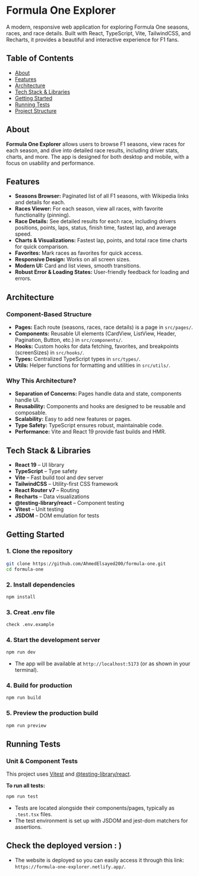 # Formula One Explorer

A modern, responsive web application for exploring Formula One seasons, races, and race details. Built with React, TypeScript, Vite, TailwindCSS, and Recharts, it provides a beautiful and interactive experience for F1 fans.


## Table of Contents

- [About](#about)
- [Features](#features)
- [Architecture](#architecture)
- [Tech Stack & Libraries](#tech-stack--libraries)
- [Getting Started](#getting-started)
- [Running Tests](#running-tests)
- [Project Structure](#project-structure)


## About

**Formula One Explorer** allows users to browse F1 seasons, view races for each season, and dive into detailed race results, including driver stats, charts, and more. The app is designed for both desktop and mobile, with a focus on usability and performance.


## Features

- **Seasons Browser:** Paginated list of all F1 seasons, with Wikipedia links and details for each.
- **Races Viewer:** For each season, view all races, with favorite functionality (pinning).
- **Race Details:** See detailed results for each race, including drivers positions, points, laps, status, finish time, fastest lap, and average speed.
- **Charts & Visualizations:** Fastest lap, points, and total race time charts for quick comparison.
- **Favorites:** Mark races as favorites for quick access.
- **Responsive Design:** Works on all screen sizes.
- **Modern UI:** Card and list views, smooth transitions.
- **Robust Error & Loading States:** User-friendly feedback for loading and errors.


## Architecture

### **Component-Based Structure**
- **Pages:** Each route (seasons, races, race details) is a page in `src/pages/`.
- **Components:** Reusable UI elements (CardView, ListView, Header, Pagination, Button, etc.) in `src/components/`.
- **Hooks:** Custom hooks for data fetching, favorites, and breakpoints (screenSizes) in `src/hooks/`.
- **Types:** Centralized TypeScript types in `src/types/`.
- **Utils:** Helper functions for formatting and utilities in `src/utils/`.

### **Why This Architecture?**
- **Separation of Concerns:** Pages handle data and state, components handle UI.
- **Reusability:** Components and hooks are designed to be reusable and composable.
- **Scalability:** Easy to add new features or pages.
- **Type Safety:** TypeScript ensures robust, maintainable code.
- **Performance:** Vite and React 19 provide fast builds and HMR.


## Tech Stack & Libraries

- **React 19** – UI library
- **TypeScript** – Type safety
- **Vite** – Fast build tool and dev server
- **TailwindCSS** – Utility-first CSS framework
- **React Router v7** – Routing
- **Recharts** – Data visualizations
- **@testing-library/react** – Component testing
- **Vitest** – Unit testing
- **JSDOM** – DOM emulation for tests


## Getting Started

### **1. Clone the repository**
```sh
git clone https://github.com/AhmedElsayed200/formula-one.git
cd formula-one
```

### **2. Install dependencies**
```sh
npm install
```

### **3. Creat .env file**
```sh
check .env.example
```

### **4. Start the development server**
```sh
npm run dev
```
- The app will be available at `http://localhost:5173` (or as shown in your terminal).

### **4. Build for production**
```sh
npm run build
```

### **5. Preview the production build**
```sh
npm run preview
```


## Running Tests

### **Unit & Component Tests**
This project uses [Vitest](https://vitest.dev/) and [@testing-library/react](https://testing-library.com/docs/react-testing-library/intro/).

**To run all tests:**
```sh
npm run test
```

- Tests are located alongside their components/pages, typically as `.test.tsx` files.
- The test environment is set up with JSDOM and jest-dom matchers for assertions.


## Check the deployed version : )

- The website is deployed so you can easily access it through this link: `https://formula-one-explorer.netlify.app/`.

